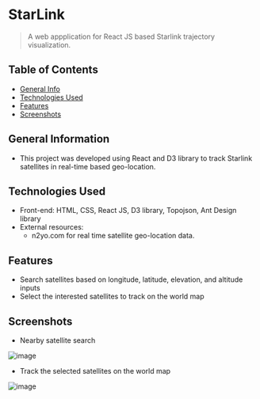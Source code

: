 # StarLink
> A web appplication for React JS based Starlink trajectory visualization. 

## Table of Contents
* [General Info](#general-information)
* [Technologies Used](#technologies-used)
* [Features](#features)
* [Screenshots](#screenshots)


## General Information
- This project was developed using React and D3 library to track Starlink satellites in real-time based geo-location. 


## Technologies Used
- Front-end: HTML, CSS, React JS, D3 library, Topojson, Ant Design library
- External resources: 
    -  n2yo.com for real time satellite geo-location data.


## Features
- Search satellites based on longitude, latitude, elevation, and altitude inputs
- Select the interested satellites to track on the world map


## Screenshots
- Nearby satellite search

![image](https://user-images.githubusercontent.com/62532057/136602525-84204365-a8a6-4b52-9772-d48bde53246b.png)

- Track the selected satellites on the world map

![image](https://user-images.githubusercontent.com/62532057/136602726-b39ae1ed-12ba-4072-99ff-5a6b629a7bd3.png)
